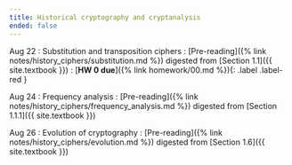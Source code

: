 ```yaml
---
title: Historical cryptography and cryptanalysis	
ended: false
---
```


Aug 22
: Substitution and transposition ciphers
  : [Pre-reading]({% link notes/history_ciphers/substitution.md %}) digested from 
  [Section 1.1]({{ site.textbook }})
: [**HW 0 due**]({% link homework/00.md %}){: .label .label-red }

Aug 24
: Frequency analysis
  : [Pre-reading]({% link notes/history_ciphers/frequency_analysis.md %}) digested from 
  [Section 1.1.1]({{ site.textbook }})

Aug 26
: Evolution of cryptography 
  : [Pre-reading]({% link notes/history_ciphers/evolution.md %}) digested from 
  [Section 1.6]({{ site.textbook }})



